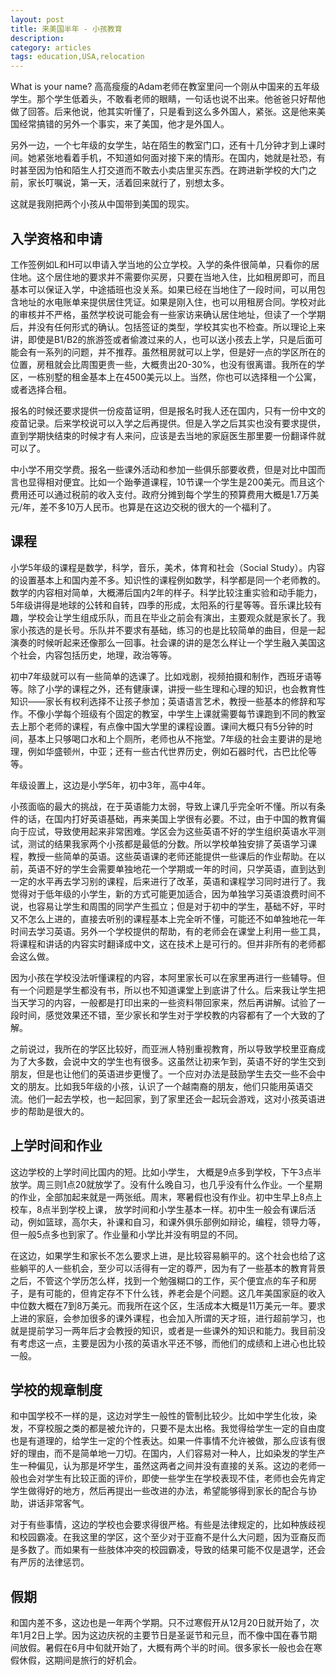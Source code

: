 ```yaml
---
layout: post
title: 来美国半年 - 小孩教育
description: 
category: articles
tags: education,USA,relocation
---
```

What is your name? 高高瘦瘦的Adam老师在教室里问一个刚从中国来的五年级学生。那个学生低着头，不敢看老师的眼睛，一句话也说不出来。他爸爸只好帮他做了回答。后来他说，他其实听懂了，只是看到这么多外国人，紧张。这是他来美国经常搞错的另外一个事实，来了美国，他才是外国人。

另外一边，一个七年级的女学生，站在陌生的教室门口，还有十几分钟才到上课时间。她紧张地看着手机，不知道如何面对接下来的情形。在国内，她就是社恐，有时甚至因为怕和陌生人打交道而不敢去小卖店里买东西。在跨进新学校的大门之前，家长叮嘱说，第一天，活着回来就行了，别想太多。

这就是我刚把两个小孩从中国带到美国的现实。

## 入学资格和申请
工作签例如L和H可以申请入学当地的公立学校。入学的条件很简单，只看你的居住地。这个居住地的要求并不需要你买房，只要在当地入住，比如租房即可，而且基本可以保证入学，中途插班也没关系。如果已经在当地住了一段时间，可以用包含地址的水电账单来提供居住凭证。如果是刚入住，也可以用租房合同。学校对此的审核并不严格，虽然学校说可能会有一些家访来确认居住地址，但读了一个学期后，并没有任何形式的确认。包括签证的类型，学校其实也不检查。所以理论上来讲，即使是B1/B2的旅游签或者偷渡过来的人，也可以送小孩去上学，只是后面可能会有一系列的问题，并不推荐。虽然租房就可以上学，但是好一点的学区所在的位置，房租就会比周围更贵一些，大概贵出20-30%，也没有很离谱。我所在的学区，一栋别墅的租金基本上在4500美元以上。当然，你也可以选择租一个公寓，或者选择合租。

报名的时候还要求提供一份疫苗证明，但是报名时我人还在国内，只有一份中文的疫苗记录。后来学校说可以入学之后再提供。但是入学之后其实也没有要求提供，直到学期快结束的时候才有人来问，应该是去当地的家庭医生那里要一份翻译件就可以了。

中小学不用交学费。报名一些课外活动和参加一些俱乐部要收费，但是对比中国而言也显得相对便宜。比如一个跆拳道课程，10节课一个学生是200美元。而且这个费用还可以通过税前的收入支付。政府分摊到每个学生的预算费用大概是1.7万美元/年，差不多10万人民币。也算是在这边交税的很大的一个福利了。

## 课程
小学5年级的课程是数学，科学，音乐，美术，体育和社会（Social Study）。内容的设置基本上和国内差不多。知识性的课程例如数学，科学都是同一个老师教的。数学的内容相对简单，大概滞后国内2年的样子。科学比较注重实验和动手能力，5年级讲得是地球的公转和自转，四季的形成，太阳系的行星等等。音乐课比较有趣，学校会让学生组成乐队，而且在毕业之前会有演出，主要观众就是家长了。我家小孩选的是长号。乐队并不要求有基础，练习的也是比较简单的曲目，但是一起演奏的时候听起来还像那么一回事。社会课的讲的是怎么样让一个学生融入美国这个社会，内容包括历史，地理，政治等等。

初中7年级就可以有一些简单的选课了。比如戏剧，视频拍摄和制作，西班牙语等等。除了小学的课程之外，还有健康课，讲授一些生理和心理的知识，也会教育性知识——家长有权利选择不让孩子参加；英语语言艺术，教授一些基本的修辞和写作。不像小学每个班级有个固定的教室，中学生上课就需要每节课跑到不同的教室去上那个老师的课程，有点像中国大学里的课程设置。课间大概只有5分钟的时间，基本上只够喝口水和上个厕所，老师也从不拖堂。7年级的社会主要讲的是地理，例如华盛顿州，中亚；还有一些古代世界历史，例如石器时代，古巴比伦等等。

年级设置上，这边是小学5年，初中3年，高中4年。

小孩面临的最大的挑战，在于英语能力太弱，导致上课几乎完全听不懂。所以有条件的话，在国内打好英语基础，再来美国上学很有必要。不过，由于中国的教育偏向于应试，导致使用起来非常困难。学区会为这些英语不好的学生组织英语水平测试，测试的结果我家两个小孩都是最低的分数。所以学校单独安排了英语学习课程，教授一些简单的英语。这些英语课的老师还能提供一些课后的作业帮助。在以前，英语不好的学生会需要单独地花一个学期或一年的时间，只学英语，直到达到一定的水平再去学习别的课程，后来进行了改革，英语和课程学习同时进行了。我觉得对于低年级的小学生，新的方式可能更加适合，因为单独学习英语浪费时间不说，也容易让学生和周围的同学产生孤立；但是对于初中的学生，基础不好，平时又不怎么上进的，直接去听别的课程基本上完全听不懂，可能还不如单独地花一年时间去学习英语。另外一个学校提供的帮助，有的老师会在课堂上利用一些工具，将课程和讲话的内容实时翻译成中文，这在技术上是可行的。但并非所有的老师都会这么做。

因为小孩在学校没法听懂课程的内容，本阿里家长可以在家里再进行一些辅导。但有一个问题是学生都没有书，所以也不知道课堂上到底讲了什么。后来我让学生把当天学习的内容，一般都是打印出来的一些资料带回家来，然后再讲解。试验了一段时间，感觉效果还不错，至少家长和学生对于学校教的内容都有了一个大致的了解。

之前说过，我所在的学区比较好，而亚洲人特别重视教育，所以导致学校里亚裔成为了大多数，会说中文的学生也有很多。这虽然让初来乍到，英语不好的学生交到朋友，但是也让他们的英语进步更慢了。一个应对办法是鼓励学生去交一些不会中文的朋友。比如我5年级的小孩，认识了一个越南裔的朋友，他们只能用英语交流。他们一起去学校，也一起回家，到了家里还会一起玩会游戏，这对小孩英语进步的帮助是很大的。

## 上学时间和作业
这边学校的上学时间比国内的短。比如小学生， 大概是9点多到学校，下午3点半放学。周三则1点20就放学了。没有什么晚自习，也几乎没有什么作业。一个星期的作业，全部加起来就是一两张纸。周末，寒暑假也没有作业。初中生早上8点上校车，8点半到学校上课， 放学时间和小学生基本一样。初中生一般会有课后活动，例如篮球，高尔夫，补课和自习，和课外俱乐部例如辩论，编程，领导力等，但一般5点多也到家了。作业量和小学比并没有明显的不同。

在这边，如果学生和家长不怎么要求上进，是比较容易躺平的。这个社会也给了这些躺平的人一些机会，至少可以活得有一定的尊严，因为有了一些基本的教育背景之后，不管这个学历怎么样，找到一个勉强糊口的工作，买个便宜点的车子和房子，是有可能的，但肯定存不下什么钱，养老会是个问题。这几年美国家庭的收入中位数大概在7到8万美元。而我所在这个区，生活成本大概是11万美元一年。要求上进的家庭，会参加很多的课外课程，也会加入所谓的天才班，进行超前学习，也就是提前学习一两年后才会教授的知识，或者是一些课外的知识和能力。我目前没有考虑这一点，主要是因为小孩的英语水平还不够，而他们的成绩和上进心也比较一般。

## 学校的规章制度
和中国学校不一样的是，这边对学生一般性的管制比较少。比如中学生化妆，染发，不穿校服之类的都是被允许的，只要不是太出格。我觉得给学生一定的自由度也是有道理的，给学生一定的个性表达。如果一件事情不允许被做，那么应该有很好的理由，而不是简单地一刀切。在国内，人们容易对一种人，比如染发的学生产生一种偏见，认为那是坏学生，虽然这两者之间并没有直接的关系。这边的老师一般也会对学生有比较正面的评价，即使一些学生在学校表现不佳，老师也会先肯定学生做得好的地方，然后再提出一些改进的办法，希望能够得到家长的配合与协助，讲话非常客气。

对于有些事情，这边的学校也会要求得很严格。有些是法律规定的，比如种族歧视和校园霸凌。在我这里的学区，这个至少对于亚裔不是什么大问题，因为亚裔反而是多数了。而如果有一些肢体冲突的校园霸凌，导致的结果可能不仅是退学，还会有严厉的法律惩罚。

## 假期
和国内差不多，这边也是一年两个学期。只不过寒假开从12月20日就开始了，次年1月2日上学。因为这边庆祝的主要节日是圣诞节和元旦，而不像中国在春节期间放假。暑假在6月中旬就开始了，大概有两个半的时间。很多家长一般也会在寒假休假，这期间是旅行的好机会。


